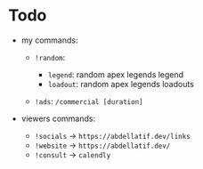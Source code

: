 # Todo

- my commands:
  <!-- for my challenges-->
  - `!random`:
    - `legend`: random apex legends legend
    - `loadout`: random apex legends loadouts

  - `!ads`: `/commercial [duration]`

- viewers commands:
  - `!socials` -> `https://abdellatif.dev/links`
  - `!website` -> `https://abdellatif.dev/`
  - `!consult` -> `calendly`
